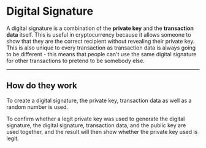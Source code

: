 # Digital Signature

A digital signature is a combination of the **private key** and the **transaction data** itself. This is useful in cryptocurrency because it allows someone to show that they are the correct recipient without revealing their private key. This is also unique to every transaction as transaction data is always going to be different - this means that people can't use the same digital signature for other transactions to pretend to be somebody else.

---

## How do they work

To create a digital signature, the private key, transaction data as well as a random number is used.

To confirm whether a legit private key was used to generate the digital signature, the digital signature, transaction data, and the public key are used together, and the result will then show whether the private key used is legit.